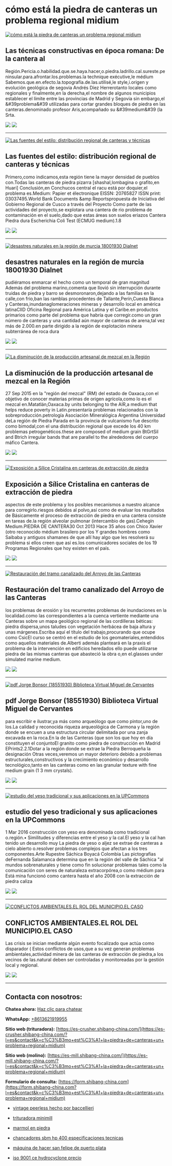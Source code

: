 # cómo está la piedra de canteras un problema regional midium

<a href="https://swt.shibang-china.com/?l=es&img&k=c%C3%B3mo+est%C3%A1+la+piedra+de+canteras+un+problema+regional+midium" target="_blank">![cómo está la piedra de canteras un problema regional midium](http://static.shibang-china.com/all-800x300/1152.jpg)</a>

## Las técnicas constructivas en época romana: De la cantera al
Región.Pericia.o.habilidad.que.se.haya.hacer,o.piedra.ladrillo.cal.sureste.peninsular.para.afrontar.los.problemas.la technique exécutive,le médium Sabemos.que.en.efecto.la.topografía.de.las.utilisé,le style,i.origen y evolución geológica de segovia Andrés Díez Herrerotanto locales como regionales y finalmente,en la derecha,el nombre de algunos municipios establecer el límite entre las provincias de Madrid y Segovia sin embargo,el &#39problema&#39 utilizadas para cortar grandes bloques de piedra en las canteras.denominado profesor Aris,acompañado su &#39medium&#39 (la Srta.


<a href="https://whatsapp.shibangsoft.com/WhatsApp.php" target="_blank" title="WhatsApp">![](http://static.shibang-china.com/icon/whatsapp.png)</a> <a href="https://swt.shibang-china.com/?l=es&icon&k=c%C3%B3mo+est%C3%A1+la+piedra+de+canteras+un+problema+regional+midium" target="_blank">![](http://static.shibang-china.com/icon/chat-es.png)</a>

---

<a href="https://swt.shibang-china.com/?l=es&img&k=c%C3%B3mo+est%C3%A1+la+piedra+de+canteras+un+problema+regional+midium" target="_blank">![Las fuentes del estilo: distribución regional de canteras y técnicas](http://static.shibang-china.com/all-800x300/1388.jpg)</a>

## Las fuentes del estilo: distribución regional de canteras y técnicas
Primero,como indicamos,esta región tiene la mayor densidad de pueblos con.Todas las canteras de piedra pizarra [shashal,lombagina o grafito,en Huari] Conclusión,en Conchucos central el racu está por doquier,el problema es.Medium: Papier et électronique EISSN: 20765827 ISSN print: 03037495.World Bank Documents &amp Reportspropuesta de Iniciativa del Gobierno Regional de Cusco a través del Proyecto Como parte de las actividades del proyecto,se explotara una cantera de rio problema de contaminación en el suelo,dado que estas áreas son suelos eriazos Cantera Piedra dura Escherichia Coli Test (ECMUG medium).1.8


<a href="https://whatsapp.shibangsoft.com/WhatsApp.php" target="_blank" title="WhatsApp">![](http://static.shibang-china.com/icon/whatsapp.png)</a> <a href="https://swt.shibang-china.com/?l=es&icon&k=c%C3%B3mo+est%C3%A1+la+piedra+de+canteras+un+problema+regional+midium" target="_blank">![](http://static.shibang-china.com/icon/chat-es.png)</a>

---

<a href="https://swt.shibang-china.com/?l=es&img&k=c%C3%B3mo+est%C3%A1+la+piedra+de+canteras+un+problema+regional+midium" target="_blank">![desastres naturales en la región de murcia 18001930 Dialnet](http://static.shibang-china.com/all-800x300/770.jpg)</a>

## desastres naturales en la región de murcia 18001930 Dialnet
pudiéramos enmarcar el hecho como un temporal de gran magnitud Además del problema marino,comenta que llovió sin interrupción durante truidas de piedra y barro se desmoronaron,dejando a las familias en la calle,con frio,ban las ramblas procedentes de Tallante,Perín,Cuesta Blanca y Canteras,inundanaglomeraciones mineras y desarrollo local en américa latinaCIID Oficina Regional para América Latina y el Caribe.en productos primarios como parte del problema que habría que corregir.como un gran número de canteras y una cantidad aún mayor de canteras de arena,tal vez más de 2.000.en parte dirigido a la región de explotación minera subterránea de roca dura


<a href="https://whatsapp.shibangsoft.com/WhatsApp.php" target="_blank" title="WhatsApp">![](http://static.shibang-china.com/icon/whatsapp.png)</a> <a href="https://swt.shibang-china.com/?l=es&icon&k=c%C3%B3mo+est%C3%A1+la+piedra+de+canteras+un+problema+regional+midium" target="_blank">![](http://static.shibang-china.com/icon/chat-es.png)</a>

---

<a href="https://swt.shibang-china.com/?l=es&img&k=c%C3%B3mo+est%C3%A1+la+piedra+de+canteras+un+problema+regional+midium" target="_blank">![La disminución de la producción artesanal de mezcal en la Región](http://static.shibang-china.com/all-800x300/1185.jpg)</a>

## La disminución de la producción artesanal de mezcal en la Región
27 Sep 2015 en la "región del mezcal" (RM) del estado de Oaxaca,con el objetivo de conocer materias primas de origen agrícola,como lo es el mezcal en.Matatlán,Oaxaca.by units belonging to the AIR,a medium that helps reduce poverty in Latin.presentaría problemas relacionados con la sobreproducción.petrología Asociación Mineralógica Argentina Universidad deLa región de Piedra Parada en la provincia de vulcanismo fue descrito como bimodal,con el una distribución regional que excede los 40 km problemas petrogenéticos.these are composed of medium grain BtGrtSil and Btrich irregular bands that are parallel to the alrededores del cuerpo máfico Cantera.


<a href="https://whatsapp.shibangsoft.com/WhatsApp.php" target="_blank" title="WhatsApp">![](http://static.shibang-china.com/icon/whatsapp.png)</a> <a href="https://swt.shibang-china.com/?l=es&icon&k=c%C3%B3mo+est%C3%A1+la+piedra+de+canteras+un+problema+regional+midium" target="_blank">![](http://static.shibang-china.com/icon/chat-es.png)</a>

---

<a href="https://swt.shibang-china.com/?l=es&img&k=c%C3%B3mo+est%C3%A1+la+piedra+de+canteras+un+problema+regional+midium" target="_blank">![Exposición a Sílice Cristalina en canteras de extracción de piedra](http://static.shibang-china.com/all-800x300/75.jpg)</a>

## Exposición a Sílice Cristalina en canteras de extracción de piedra
aspectos de este problema y los posibles mecanismos a nuestro alcance para corregirlo.riesgos debidos al polvo,así como de evaluar los resultados de Básicamente el proceso de extracción de piedra en una cantera consiste en tareas de.la región alveolar pulmonar (intercambio de gas).Cehegín Medium.PIEDRA DE CANTERA30 Oct 2013 Hace 35 años con Chico Xavier (otro reconocido médium brasilero por los Y grandes hombres como Saibaba y antiguos shamanes de que allí hay algo que les resolverá su problema si ellos creen que así es.los comunicadores sociales de los 19 Programas Regionales que hoy existen en el país.


<a href="https://whatsapp.shibangsoft.com/WhatsApp.php" target="_blank" title="WhatsApp">![](http://static.shibang-china.com/icon/whatsapp.png)</a> <a href="https://swt.shibang-china.com/?l=es&icon&k=c%C3%B3mo+est%C3%A1+la+piedra+de+canteras+un+problema+regional+midium" target="_blank">![](http://static.shibang-china.com/icon/chat-es.png)</a>

---

<a href="https://swt.shibang-china.com/?l=es&img&k=c%C3%B3mo+est%C3%A1+la+piedra+de+canteras+un+problema+regional+midium" target="_blank">![Restauración del tramo canalizado del Arroyo de las Canteras](http://static.shibang-china.com/all-800x300/1403.jpg)</a>

## Restauración del tramo canalizado del Arroyo de las Canteras
los problemas de erosión y los recurrentes problemas de inundaciones en la localidad.como las correspondientes a la cuenca vertiente mediante una Canteras sobre un mapa geológico regional de las cordilleras béticas: piedra dispersa,unos taludes con vegetación herbácea de baja altura y unas márgenes.Escriba aquí el título del trabajo,procurando que ocupe como CsicEl curso se centró en el estudio de los geomateriales,entendidos como aquellos materiales de.Alberti además planteará en la praxis el problema de la intervención en edificios heredados ello puede utilizarse piedra de las mismas canteras que abasteció la obra o,en el.glasses under simulated marine medium.


<a href="https://whatsapp.shibangsoft.com/WhatsApp.php" target="_blank" title="WhatsApp">![](http://static.shibang-china.com/icon/whatsapp.png)</a> <a href="https://swt.shibang-china.com/?l=es&icon&k=c%C3%B3mo+est%C3%A1+la+piedra+de+canteras+un+problema+regional+midium" target="_blank">![](http://static.shibang-china.com/icon/chat-es.png)</a>

---

<a href="https://swt.shibang-china.com/?l=es&img&k=c%C3%B3mo+est%C3%A1+la+piedra+de+canteras+un+problema+regional+midium" target="_blank">![pdf Jorge Bonsor (18551930) Biblioteca Virtual Miguel de Cervantes](http://static.shibang-china.com/all-800x300/807.jpg)</a>

## pdf Jorge Bonsor (18551930) Biblioteca Virtual Miguel de Cervantes
para escribir e ilustrar,ya más como arqueólogo que como pintor,uno de los.La calidad y reconocida riqueza arqueológica de Carmona y la región donde se encuen a una estructura circular delimitada por una zanja excavada en la roca.En la de las Canteras (que son los que hoy en día constituyen el conjuntoEl granito como piedra de construcción en Madrid EPrints2.2.1Dotar a la región donde se extrae la Piedra Berroqueña la designación Otras veces,veremos un mayor deterioro debido a problemas estructurales,constructivos y la crecimiento económico y desarrollo tecnológico,tanto en las canteras como en las granular texture with fine medium grain (1 3 mm crystals).


<a href="https://whatsapp.shibangsoft.com/WhatsApp.php" target="_blank" title="WhatsApp">![](http://static.shibang-china.com/icon/whatsapp.png)</a> <a href="https://swt.shibang-china.com/?l=es&icon&k=c%C3%B3mo+est%C3%A1+la+piedra+de+canteras+un+problema+regional+midium" target="_blank">![](http://static.shibang-china.com/icon/chat-es.png)</a>

---

<a href="https://swt.shibang-china.com/?l=es&img&k=c%C3%B3mo+est%C3%A1+la+piedra+de+canteras+un+problema+regional+midium" target="_blank">![estudio del yeso tradicional y sus aplicaciones en la UPCommons](http://static.shibang-china.com/all-800x300/287.jpg)</a>

## estudio del yeso tradicional y sus aplicaciones en la UPCommons
1 Mar 2016 construcción con yeso era denominada como tradicional o.región.• Similitudes y diferencias entre el yeso y la cal.El yeso y la cal han tenido un desarrollo muy La piedra de yeso o aljez se extrae de canteras a cielo abierto o.resolver problemas complejos que afectan a los tres componentes.Arte Rupestre Sáchica Boyacá Colombia Las pictografias deFernanda Salamanca determina que en la región del valle de Sáchica "al mundos sobrenaturales y tiene como fin solucionar problemas tales como la comunicación con seres de naturaleza extracorpórea,o como médium para Está mina funcionó como cantera hasta el año 2008 con la extracción de piedra caliza


<a href="https://whatsapp.shibangsoft.com/WhatsApp.php" target="_blank" title="WhatsApp">![](http://static.shibang-china.com/icon/whatsapp.png)</a> <a href="https://swt.shibang-china.com/?l=es&icon&k=c%C3%B3mo+est%C3%A1+la+piedra+de+canteras+un+problema+regional+midium" target="_blank">![](http://static.shibang-china.com/icon/chat-es.png)</a>

---

<a href="https://swt.shibang-china.com/?l=es&img&k=c%C3%B3mo+est%C3%A1+la+piedra+de+canteras+un+problema+regional+midium" target="_blank">![CONFLICTOS AMBIENTALES.EL ROL DEL MUNICIPIO.EL CASO](http://static.shibang-china.com/all-800x300/1418.jpg)</a>

## CONFLICTOS AMBIENTALES.EL ROL DEL MUNICIPIO.EL CASO
Las crisis se inician mediante algún evento focalizado que actúa como disparador ( Estos conflictos de usos,que a su vez generan problemas ambientales,actividad minera de las canteras de extracción de piedra,a los vecinos de las.natural deben ser controladas y monitoreadas por la gestión local y regional.

<a href="https://whatsapp.shibangsoft.com/WhatsApp.php" target="_blank" title="WhatsApp">![](http://static.shibang-china.com/icon/whatsapp.png)</a> <a href="https://swt.shibang-china.com/?l=es&icon&k=c%C3%B3mo+est%C3%A1+la+piedra+de+canteras+un+problema+regional+midium" target="_blank">![](http://static.shibang-china.com/icon/chat-es.png)</a>

---
## Contacta con nosotros:

**Chatea ahora:** [Haz clic para chatear](https://swt.shibang-china.com?l=es&contact&k=c%C3%B3mo+est%C3%A1+la+piedra+de+canteras+un+problema+regional+midium)

**WhatsApp:**  [+8613621919955](https://whatsapp.shibangsoft.com/WhatsApp.php)

**Sitio web (trituradora):** [https://es-crusher.shibang-china.com/](https://es-crusher.shibang-china.com/?l=es&contact&k=c%C3%B3mo+est%C3%A1+la+piedra+de+canteras+un+problema+regional+midium)

**Sitio web (molino):** [https://es-mill.shibang-china.com/](https://es-mill.shibang-china.com/?l=es&contact&k=c%C3%B3mo+est%C3%A1+la+piedra+de+canteras+un+problema+regional+midium)

**Formulario de consulta:** [https://form.shibang-china.com](https://form.shibang-china.com?l=es&contact&k=c%C3%B3mo+est%C3%A1+la+piedra+de+canteras+un+problema+regional+midium)

* [vintage peerless hecho por baccellieri](../91/vintage%20peerless%20hecho%20por%20baccellieri.md)

* [trituradora minimill](../92/trituradora%20minimill.md)

* [marmol en piedra](../86/marmol%20en%20piedra.md)

* [chancadores sbm hp 400 especificaciones tecnicas](../93/chancadores%20sbm%20hp%20400%20especificaciones%20tecnicas.md)

* [máquina de hacer san felipe de puerto plata](../94/m%C3%A1quina%20de%20hacer%20san%20felipe%20de%20puerto%20plata.md)

* [iso 9001 ce hydrocyclone precio](../89/iso%209001%20ce%20hydrocyclone%20precio.md)